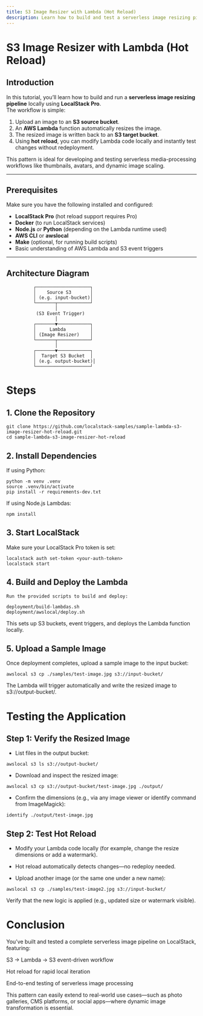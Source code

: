 ```yaml
---
title: S3 Image Resizer with Lambda (Hot Reload)
description: Learn how to build and test a serverless image resizing pipeline locally using LocalStack Pro with Lambda hot reload support.
---
```


# S3 Image Resizer with Lambda (Hot Reload)

## Introduction

In this tutorial, you’ll learn how to build and run a **serverless image resizing pipeline** locally using **LocalStack Pro**.  
The workflow is simple:

1. Upload an image to an **S3 source bucket**.
2. An **AWS Lambda** function automatically resizes the image.
3. The resized image is written back to an **S3 target bucket**.
4. Using **hot reload**, you can modify Lambda code locally and instantly test changes without redeployment.

This pattern is ideal for developing and testing serverless media-processing workflows like thumbnails, avatars, and dynamic image scaling.

---

## Prerequisites

Make sure you have the following installed and configured:

- **LocalStack Pro** (hot reload support requires Pro)
- **Docker** (to run LocalStack services)
- **Node.js** *or* **Python** (depending on the Lambda runtime used)
- **AWS CLI** or **awslocal**
- **Make** (optional, for running build scripts)
- Basic understanding of AWS Lambda and S3 event triggers

---

## Architecture Diagram

```text
          ┌────────────────────┐
          │    Source S3       │
          │ (e.g. input-bucket)│
          └───────┬────────────┘
                  │
           (S3 Event Trigger)
                  │
          ┌───────▼────────────┐
          │     Lambda         │
          │ (Image Resizer)    │
          └───────┬────────────┘
                  │
          ┌───────▼────────────┐
          │  Target S3 Bucket  │
          │ (e.g. output-bucket)│
          └────────────────────┘
```
# Steps
## 1. Clone the Repository
```
git clone https://github.com/localstack-samples/sample-lambda-s3-image-resizer-hot-reload.git
cd sample-lambda-s3-image-resizer-hot-reload
```
## 2. Install Dependencies

If using Python:
```
python -m venv .venv
source .venv/bin/activate
pip install -r requirements-dev.txt
```

If using Node.js Lambdas:
```
npm install
```
## 3. Start LocalStack

Make sure your LocalStack Pro token is set:
```
localstack auth set-token <your-auth-token>
localstack start
```
## 4. Build and Deploy the Lambda
```
Run the provided scripts to build and deploy:

deployment/build-lambdas.sh
deployment/awslocal/deploy.sh
```

This sets up S3 buckets, event triggers, and deploys the Lambda function locally.

## 5. Upload a Sample Image

Once deployment completes, upload a sample image to the input bucket:
```
awslocal s3 cp ./samples/test-image.jpg s3://input-bucket/
```

The Lambda will trigger automatically and write the resized image to s3://output-bucket/.

# Testing the Application
## Step 1: Verify the Resized Image

* List files in the output bucket:
```
awslocal s3 ls s3://output-bucket/

```
* Download and inspect the resized image:
```
awslocal s3 cp s3://output-bucket/test-image.jpg ./output/
```

* Confirm the dimensions (e.g., via any image viewer or identify command from ImageMagick):
```
identify ./output/test-image.jpg
```
## Step 2: Test Hot Reload

* Modify your Lambda code locally (for example, change the resize dimensions or add a watermark).

* Hot reload automatically detects changes—no redeploy needed.

* Upload another image (or the same one under a new name):
```
awslocal s3 cp ./samples/test-image2.jpg s3://input-bucket/
```

Verify that the new logic is applied (e.g., updated size or watermark visible).

# Conclusion

You’ve built and tested a complete serverless image pipeline on LocalStack, featuring:

S3 → Lambda → S3 event-driven workflow

Hot reload for rapid local iteration

End-to-end testing of serverless image processing

This pattern can easily extend to real-world use cases—such as photo galleries, CMS platforms, or social apps—where dynamic image transformation is essential.
